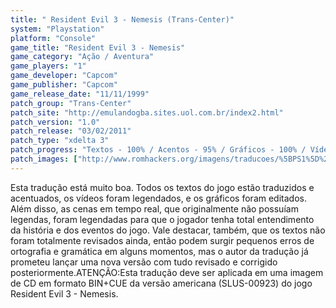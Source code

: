 ```yaml
---
title: " Resident Evil 3 - Nemesis (Trans-Center)"
system: "Playstation"
platform: "Console"
game_title: "Resident Evil 3 - Nemesis"
game_category: "Ação / Aventura"
game_players: "1"
game_developer: "Capcom"
game_publisher: "Capcom"
game_release_date: "11/11/1999"
patch_group: "Trans-Center"
patch_site: "http://emulandogba.sites.uol.com.br/index2.html"
patch_version: "1.0"
patch_release: "03/02/2011"
patch_type: "xdelta 3"
patch_progress: "Textos - 100% / Acentos - 95% / Gráficos - 100% / Vídeos - 100%"
patch_images: ["http://www.romhackers.org/imagens/traducoes/%5BPS1%5D%20Resident%20Evil%203%20-%20Nemesis%20-%20Trans-Center%20-%201.jpg","http://www.romhackers.org/imagens/traducoes/%5BPS1%5D%20Resident%20Evil%203%20-%20Nemesis%20-%20Trans-Center%20-%202.jpg","http://www.romhackers.org/imagens/traducoes/%5BPS1%5D%20Resident%20Evil%203%20-%20Nemesis%20-%20Trans-Center%20-%203.jpg"]
---
```

Esta tradução está muito boa. Todos os textos do jogo estão traduzidos e acentuados, os vídeos foram legendados, e os gráficos foram editados. Além disso, as cenas em tempo real, que originalmente não possuíam legendas, foram legendadas para que o jogador tenha total entendimento da história e dos eventos do jogo. Vale destacar, também, que os textos não foram totalmente revisados ainda, então podem surgir pequenos erros de ortografia e gramática em alguns momentos, mas o autor da tradução já prometeu lançar uma nova versão com tudo revisado e corrigido posteriormente.ATENÇÃO:Esta tradução deve ser aplicada em uma imagem de CD em formato BIN+CUE da versão americana (SLUS-00923) do jogo Resident Evil 3 - Nemesis.
